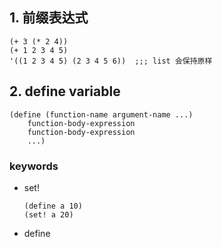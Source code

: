 ## 1. 前缀表达式

```racket
(+ 3 (* 2 4))
(+ 1 2 3 4 5)
'((1 2 3 4 5) (2 3 4 5 6))  ;;; list 会保持原样
```

## 2. define variable

```racket
(define (function-name argument-name ...) 
    function-body-expression
    function-body-expression
    ...)
```

### keywords

- set!

    ```racket 
    (define a 10)
    (set! a 20)
    ```
- define
